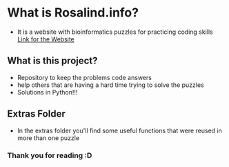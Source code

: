 # What is Rosalind.info?

-   It is a website with bioinformatics puzzles for practicing coding skills <br>
    <a href="https://rosalind.info">Link for the Website</a>

## What is this project?

-   Repository to keep the problems code answers
-   help others that are having a hard time trying to solve the puzzles
-   Solutions in Python!!!

## Extras Folder

-   In the extras folder you'll find some useful functions that were reused in more than one puzzle

### Thank you for reading :D
